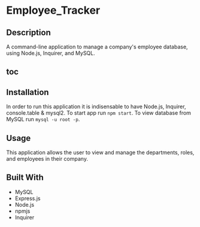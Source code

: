 # Employee_Tracker

## Description
A command-line application to manage a company's employee database, using Node.js, Inquirer, and MySQL.

## toc

## Installation
In order to run this application it is indisensable to have Node.js, Inquirer, console.table & mysql2. To start app run `npm start`. To view database from MySQL run `mysql -u root -p`.

## Usage
This application allows the user to view and manage the departments, roles, and employees in their company.

## Built With
* MySQL
* Express.js
* Node.js
* npmjs
* Inquirer